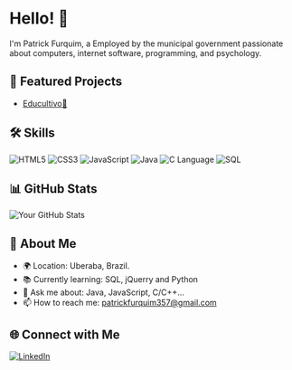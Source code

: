 # Hello! 👋

I'm Patrick Furquim, a Employed by the municipal government passionate about computers, internet software, programming, and psychology.

## 🚀 Featured Projects

- [Educultivo🌱](https://github.com/Patrick-Furquim/Educultivo)

## 🛠️ Skills

![HTML5](https://img.shields.io/badge/-HTML5-E34F26?style=flat&logo=html5&logoColor=white) 
![CSS3](https://img.shields.io/badge/-CSS3-1572B6?style=flat&logo=css3&logoColor=white)
![JavaScript](https://img.shields.io/badge/-JavaScript-F7DF1E?style=flat&logo=javascript&logoColor=black)
![Java](https://img.shields.io/badge/-Java-007396?style=flat&logo=java&logoColor=white)
![C Language](https://img.shields.io/badge/-C-00599C?style=flat&logo=c&logoColor=white)
![SQL](https://img.shields.io/badge/-SQL-4479A1?style=flat&logo=postgresql&logoColor=white)

## 📊 GitHub Stats

![Your GitHub Stats](https://github-readme-stats.vercel.app/api?username=Patrick-Furquim&show_icons=true&theme=radical)

## 🌱 About Me

- 🌍 Location: Uberaba, Brazil.
- 📚 Currently learning: SQL, jQuerry and Python
- 💬 Ask me about: Java, JavaScript, C/C++...
- 📫 How to reach me: patrickfurquim357@gmail.com

## 🌐 Connect with Me

[![LinkedIn](https://img.shields.io/badge/-LinkedIn-blue?style=flat&logo=Linkedin&logoColor=white)](www.linkedin.com/in/patrick-furquim-668b83285)
